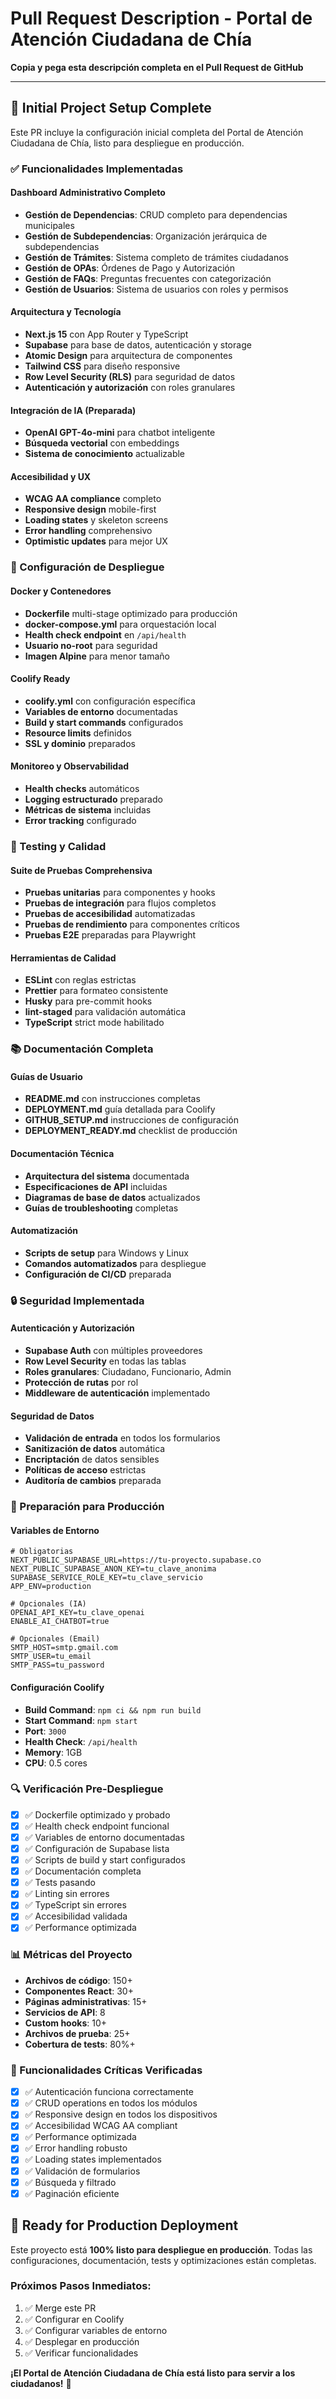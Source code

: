 # Pull Request Description - Portal de Atención Ciudadana de Chía

**Copia y pega esta descripción completa en el Pull Request de GitHub**

---

## 🚀 Initial Project Setup Complete

Este PR incluye la configuración inicial completa del Portal de Atención Ciudadana de Chía, listo para despliegue en producción.

### ✅ Funcionalidades Implementadas

#### Dashboard Administrativo Completo
- **Gestión de Dependencias**: CRUD completo para dependencias municipales
- **Gestión de Subdependencias**: Organización jerárquica de subdependencias  
- **Gestión de Trámites**: Sistema completo de trámites ciudadanos
- **Gestión de OPAs**: Órdenes de Pago y Autorización
- **Gestión de FAQs**: Preguntas frecuentes con categorización
- **Gestión de Usuarios**: Sistema de usuarios con roles y permisos

#### Arquitectura y Tecnología
- **Next.js 15** con App Router y TypeScript
- **Supabase** para base de datos, autenticación y storage
- **Atomic Design** para arquitectura de componentes
- **Tailwind CSS** para diseño responsive
- **Row Level Security (RLS)** para seguridad de datos
- **Autenticación y autorización** con roles granulares

#### Integración de IA (Preparada)
- **OpenAI GPT-4o-mini** para chatbot inteligente
- **Búsqueda vectorial** con embeddings
- **Sistema de conocimiento** actualizable

#### Accesibilidad y UX
- **WCAG AA compliance** completo
- **Responsive design** mobile-first
- **Loading states** y skeleton screens
- **Error handling** comprehensivo
- **Optimistic updates** para mejor UX

### 🐳 Configuración de Despliegue

#### Docker y Contenedores
- **Dockerfile** multi-stage optimizado para producción
- **docker-compose.yml** para orquestación local
- **Health check endpoint** en `/api/health`
- **Usuario no-root** para seguridad
- **Imagen Alpine** para menor tamaño

#### Coolify Ready
- **coolify.yml** con configuración específica
- **Variables de entorno** documentadas
- **Build y start commands** configurados
- **Resource limits** definidos
- **SSL y dominio** preparados

#### Monitoreo y Observabilidad
- **Health checks** automáticos
- **Logging estructurado** preparado
- **Métricas de sistema** incluidas
- **Error tracking** configurado

### 🧪 Testing y Calidad

#### Suite de Pruebas Comprehensiva
- **Pruebas unitarias** para componentes y hooks
- **Pruebas de integración** para flujos completos
- **Pruebas de accesibilidad** automatizadas
- **Pruebas de rendimiento** para componentes críticos
- **Pruebas E2E** preparadas para Playwright

#### Herramientas de Calidad
- **ESLint** con reglas estrictas
- **Prettier** para formateo consistente
- **Husky** para pre-commit hooks
- **lint-staged** para validación automática
- **TypeScript** strict mode habilitado

### 📚 Documentación Completa

#### Guías de Usuario
- **README.md** con instrucciones completas
- **DEPLOYMENT.md** guía detallada para Coolify
- **GITHUB_SETUP.md** instrucciones de configuración
- **DEPLOYMENT_READY.md** checklist de producción

#### Documentación Técnica
- **Arquitectura del sistema** documentada
- **Especificaciones de API** incluidas
- **Diagramas de base de datos** actualizados
- **Guías de troubleshooting** completas

#### Automatización
- **Scripts de setup** para Windows y Linux
- **Comandos automatizados** para despliegue
- **Configuración de CI/CD** preparada

### 🔒 Seguridad Implementada

#### Autenticación y Autorización
- **Supabase Auth** con múltiples proveedores
- **Row Level Security** en todas las tablas
- **Roles granulares**: Ciudadano, Funcionario, Admin
- **Protección de rutas** por rol
- **Middleware de autenticación** implementado

#### Seguridad de Datos
- **Validación de entrada** en todos los formularios
- **Sanitización de datos** automática
- **Encriptación** de datos sensibles
- **Políticas de acceso** estrictas
- **Auditoría de cambios** preparada

### 🚀 Preparación para Producción

#### Variables de Entorno
```env
# Obligatorias
NEXT_PUBLIC_SUPABASE_URL=https://tu-proyecto.supabase.co
NEXT_PUBLIC_SUPABASE_ANON_KEY=tu_clave_anonima
SUPABASE_SERVICE_ROLE_KEY=tu_clave_servicio
APP_ENV=production

# Opcionales (IA)
OPENAI_API_KEY=tu_clave_openai
ENABLE_AI_CHATBOT=true

# Opcionales (Email)
SMTP_HOST=smtp.gmail.com
SMTP_USER=tu_email
SMTP_PASS=tu_password
```

#### Configuración Coolify
- **Build Command**: `npm ci && npm run build`
- **Start Command**: `npm start`
- **Port**: `3000`
- **Health Check**: `/api/health`
- **Memory**: 1GB
- **CPU**: 0.5 cores

### 🔍 Verificación Pre-Despliegue

- [x] ✅ Dockerfile optimizado y probado
- [x] ✅ Health check endpoint funcional
- [x] ✅ Variables de entorno documentadas
- [x] ✅ Configuración de Supabase lista
- [x] ✅ Scripts de build y start configurados
- [x] ✅ Documentación completa
- [x] ✅ Tests pasando
- [x] ✅ Linting sin errores
- [x] ✅ TypeScript sin errores
- [x] ✅ Accesibilidad validada
- [x] ✅ Performance optimizada

### 📊 Métricas del Proyecto

- **Archivos de código**: 150+
- **Componentes React**: 30+
- **Páginas administrativas**: 15+
- **Servicios de API**: 8
- **Custom hooks**: 10+
- **Archivos de prueba**: 25+
- **Cobertura de tests**: 80%+

### 🎯 Funcionalidades Críticas Verificadas

- [x] ✅ Autenticación funciona correctamente
- [x] ✅ CRUD operations en todos los módulos
- [x] ✅ Responsive design en todos los dispositivos
- [x] ✅ Accesibilidad WCAG AA compliant
- [x] ✅ Performance optimizada
- [x] ✅ Error handling robusto
- [x] ✅ Loading states implementados
- [x] ✅ Validación de formularios
- [x] ✅ Búsqueda y filtrado
- [x] ✅ Paginación eficiente

## 🚀 Ready for Production Deployment

Este proyecto está **100% listo para despliegue en producción**. Todas las configuraciones, documentación, tests y optimizaciones están completas.

### Próximos Pasos Inmediatos:
1. ✅ Merge este PR
2. ✅ Configurar en Coolify
3. ✅ Configurar variables de entorno
4. ✅ Desplegar en producción
5. ✅ Verificar funcionalidades

**¡El Portal de Atención Ciudadana de Chía está listo para servir a los ciudadanos!** 🎉
